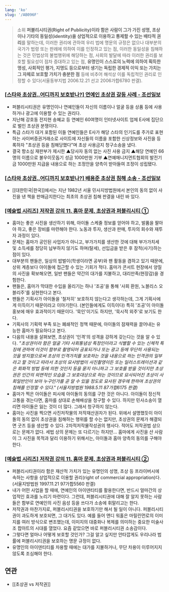 ```yaml
---
lang: 'ko'
slug: '/AB096F'
---
```


> 소위 **퍼블리시티권(Right of Publicity)이라 함은 사람이 그가 가진 성명, 초상이나 기타의 동일성(identity)을 상업적으로 이용하고 통제할 수 있는 배타적 권리**를 말하는데, 이러한 권리에 관하여 우리 법에 명문의 규정은 없으나 대부분의 국가가 법령 또는 판례에 의하여 이를 인정하고 있는 점, 이러한 동일성을 침해하는 것은 민법상의 불법행위에 해당하는 점, 사회의 발달에 따라 이러한 권리를 보호할 필요성이 점차 증대하고 있는 점, **유명인이 스스로의 노력에 의하여 획득한 명성, 사회적인 평가, 지명도 등으로부터 생기는 독립한 경제적 이익 또는 가치는 그 자체로 보호할 가치가 충분한 점** 등에 비추어 해석상 이를 독립적인 권리로 인정할 수 있다(서울동부지법 2006.12.21 선고 2006가합6780 판결).

### [[스타와 초상권..어디까지 보호받나?] 연예인 초상권 갈등 사례 - 조선일보](https://www.chosun.com/site/data/html_dir/2009/12/20/2009122000365.html)

- 퍼블리시티권은 유명인이나 연예인들이 자신의 이름이나 얼굴 등을 상품 등에 사용하거나 광고에 이용할 수 있는 권리다.
- 지난해 강호동 전지현 송혜교 등 연예인 60여명이 인터넷사이트 업체 E사에 집단으로 벌인 초상권 분쟁이다.
- 특급 스타가 대거 포함된 이들 연예인들은 E사가 해당 스타의 인기도를 주가로 표현하는 사이버증권거래소로 사이트에 자신들의 이름을 포함한 신상정보와 사진을 등록하자 "초상권 등을 침해당했다"며 초상 사용금지 청구소송을 냈다.
- 결국 항소심 재판부가 제시한 ▲당사자 동의 없는 사진 사용 금지 ▲해당 연예인 66명의 이름으로 불우이웃돕기 성금 1000만원 기부 ▲연예매니지먼트협회의 발전기금 1000만원 지급을 내용으로 하는 조정안을 양측이 받아들여 조정이 성립됐다.

### [[스타와 초상권..어디까지 보호받나?] 배용준 초상권 침해 소송 - 조선일보](https://www.chosun.com/site/data/html_dir/2009/12/20/2009122000360.html)

- [[대한민국|한국]]에서는 지난 1982년 서울 민사지방법원에서 본인의 동의 없이 사진을 낸 책을 판매금지한다는 최초의 초상권 침해 판결을 내린 바 있다.

### [[예술법 시리즈] 저작권 강의 11. 홈마 문제, 초상권과 퍼블리시티 ①](https://taxly.kr/post/513-%EC%98%88%EC%88%A0%EB%B2%95-%EC%8B%9C%EB%A6%AC%EC%A6%88-%EC%A0%80%EC%9E%91%EA%B6%8C-%EA%B0%95%EC%9D%98-11-%ED%99%88%EB%A7%88-%EB%AC%B8%EC%A0%9C-%EC%B4%88%EC%83%81%EA%B6%8C%EA%B3%BC-%ED%8D%BC%EB%B8%94%EB%A6%AC%EC%8B%9C%ED%8B%B0)

- 홈마는 좋은 사진을 생산하기 위해, 아이돌 스케줄 정보를 얻어야 하고, 발품을 팔아야 하고, 좋은 장비를 마련해야 한다. 노동과 투자, 생산과 판매, 투자의 회수와 재투자 과정이 있다.
- 문제는 홈마가 공인된 사업자가 아니고, 부가가치를 생산한 것에 대해 부가가치세 및 소득세를 정당히 납부하지 않기도 하며(탈세), 선입금을 받은 후 잠적(사기)하는 점이 있다.
- 대부분의 팬들은, 일상의 밥벌이(학생이라면 공부)와 팬 활동을 겸하고 있기 때문에, 상위 계층보다 아이돌에 접근할 수 있는 기회가 적다. 홈마가 콘서트 현장에서 양질의 사진을 확보해오면, 일반 팬들은 약간의 대가를 지불하고, 대리만족(현장감)을 경험한다.
- 팬들은, 홈마가 막대한 수입을 올리기는 하나 '조공'을 통해 '사회 환원, 노블리스 오블리주'를 실현한다고 본다.
- 팬들은 기획사가 아이돌을 '철저히' 보호하지 않는다고 생각하는데, 그게 기획사에게 이득이기 때문이라고 이야기한다. (본인들에게도 이득이다) 특히 '조공'이 아이돌 홍보에 매우 효과적이기 때문이다. '묵인'이기도 하지만, '묵시적 외주'로 보기도 한다.
- 기획사의 기획력 부족 또는 폐쇄적인 정책 때문에, 아이돌의 잠재력을 끌어내는 유능한 홈마가 필요하다고 본다.
- 다음의 내용을 살펴보면, 초상권이 '인격'의 성격을 강하게 갖는다는 것을 알 수 있다. _"초상권이라 함은 얼굴 기타 사회통념상 특정인이라고 식별할 수 있는 신체적 특징에 관하여 이것이 함부로 촬영되어 공표되거나 또는 광고 등에 무단히 사용되는 것을 방지함으로써 초상의 인격가치를 보호하는 것을 내용으로 하는 인격권의 일부라고 할 것이고 따라서 초상의 묘사방법이 사진촬영이든 또는 일러스트레이션과 같은 회화적 방법 등에 의한 것인지 등을 묻지 아니하고 그 보호를 받을 것이지만 초상권은 인간의 외면적인 모습을 그 보호대상으로 하는 것이므로 묘사되어진 초상이 사회일반인이 보아 누구인가를 곧 알 수 있을 정도로 묘사된 경우에 한하여 초상권의 침해를 인정할 수 있다." (서울지방법원 1988.5.11 87가합6175 판결)_
- 홈마가 찍은 아이돌은 피사체 아이돌의 동의를 구한 것은 아니다. 아이돌이 정신적 고통을 겪는다면, 홈마를 상대로 손해배상을 청구할 수 있다. 하지만 민사소송이 열리면 아이돌은 잃는 것이 더 많다. 그래서 청구하지 않는다.
- 홈마는 사진을 찍으면 사진저작물의 저작재산권자가 된다. 위에서 설명했듯이 아이돌의 동의 없이 초상권을 침해하는 행위를 할 수는 없지만, 초상권의 문제가 해결되면 굿즈 등을 생산할 수 있다. 2차적저작물작성권의 행사다. 적어도 저작권법 상으로는 문제가 없다. 세법 상의 문제는 또 다르기는 하지만... 홈마에게 사진을 산 사람이 그 사진을 목적과 달리 이용하기 위해서는, 아이돌과 홈마 양측의 동의를 구해야 한다.

### [[예술법 시리즈] 저작권 강의 11. 홈마 문제, 초상권과 퍼블리시티 ②](https://taxly.kr/post/514-%EC%98%88%EC%88%A0%EB%B2%95-%EC%8B%9C%EB%A6%AC%EC%A6%88-%EC%A0%80%EC%9E%91%EA%B6%8C-%EA%B0%95%EC%9D%98-11-%ED%99%88%EB%A7%88-%EB%AC%B8%EC%A0%9C-%EC%B4%88%EC%83%81%EA%B6%8C%EA%B3%BC-%ED%8D%BC%EB%B8%94%EB%A6%AC%EC%8B%9C%ED%8B%B0--%EC%98%88%EC%88%A0%EB%B2%95-%EC%8B%9C%EB%A6%AC%EC%A6%88-%EC%A0%80%EC%9E%91%EA%B6%8C-%EA%B0%95%EC%9D%98-11-%ED%99%88%EB%A7%88-%EB%AC%B8%EC%A0%9C-%EC%B4%88%EC%83%81%EA%B6%8C%EA%B3%BC-%ED%8D%BC%EB%B8%94%EB%A6%AC%EC%8B%9C%ED%8B%B0-)

- 퍼블리시티권이라 함은 재산적 가치가 있는 유명인의 성명, 초상 등 프라이버시에 속하는 사항을 상업적으로 이용할 권리(right of commercial appropriation)다. (서울지방법원 1997.11.21 97가합5560 판결)
- 내가 어떤 사업을 할 때에, 연예인의 아이덴티티를 활용한다면, 반드시 얼마간의 상업적인 효과를 노리기 마련이다. 그런데, 퍼블리시티권에 대해 잘 알지 못하는 사람들은 함부로 연예인의 사진 음성 등을 쓰다가 소송에 휘말리고는 한다.
- 저작권과 마찬가지로, 퍼블리시티권을 보호하기만 해서 될 일이 아니다. 퍼블리시티권이 과도하게 보호되면, 그 대가도 있다. 예를 들어 앤디 워홀은 마릴린먼로의 이미지를 여러 방식으로 변조했는데, 이미지의 대중화나 복제를 의미하는 중요한 미술사조 팝아트의 시대를 열었다. 요즘 같았으면 바로 퍼블리시티권 소송감이다.
- 그렇다면 얼마나 어떻게 보호할 것인가? 그걸 알고 싶지만 안타깝게도 우리나라 법률에 퍼블리시티권을 보호하는 명문 규정이 없다.
- 유명인의 아이덴티티를 차용할 때에는 대가를 지불하거나, 무단 차용이 이루어지지 않도록 조심해야 한다.

## 연관

- [[초상권 vs 저작권]]
